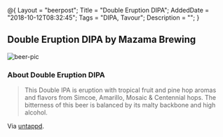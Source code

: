 @{
    Layout = "beerpost";
    Title = "Double Eruption DIPA";
    AddedDate = "2018-10-12T08:32:45";
    Tags = "DIPA, Tavour";
    Description = "";
}

## Double Eruption DIPA by Mazama Brewing

![beer-pic]

### About Double Eruption DIPA

> This Double IPA is eruption with tropical fruit and pine hop aromas and flavors from Simcoe, Amarillo, Mosaic & Centennial hops. The bitterness of this beer is balanced by its malty backbone and high alcohol.

Via [untappd][untappd-url].

[untappd-url]: <https://untappd.com/b/mazama-brewing-double-eruption-double-ipa/1183126>
[beer-pic]: https://jasonpowley.com/assets/img/2018-10-12-double-eruption-double-ipa.jpeg "Double Eruption DIPA by Mazama Brewing"


